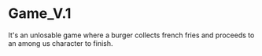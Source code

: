 # Game_V.1
It's an unlosable game where a burger collects french fries and proceeds to an among us character to finish.
